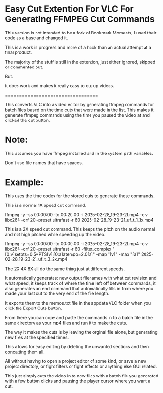 # Easy Cut Extention For VLC For Generating FFMPEG Cut Commands


This version is not intended to be a fork of Bookmark Moments, I used their code as a base and changed it.


This is a work in progress and more of a hack than an actual attempt at a final product.


The majority of the stuff is still in the extention, just either ignored, skipped or commented out.


But.


It does work and makes it really easy to cut up videos.


=================================


This converts VLC into a video editor by generating ffmpeg commands for batch files based on the time cuts that were made in the list. This makes it generate ffmpeg commands using the time you paused the video at and clicked the cut button.


# Note:


This assumes you have ffmpeg installed and in the system path variables.


Don't use file names that have spaces.


# Example:


This uses the time codes for the stored cuts to generate these commands.


This is a normal 1X speed cut command.


ffmpeg -y -ss 00:00:00 -to 00:20:00 -i 2025-02-28_19-23-21.mp4 -c:v libx264 -crf 20 -preset ultrafast -r 60 2025-02-28_19-23-21_uf_t_1_1x.mp4


This is a 2X speed cut command. This keeps the pitch on the audio normal and not high pitched while speeding up the video.


ffmpeg -y -ss 00:00:00 -to 00:00:00 -i 2025-02-28_19-23-21.mp4 -c:v libx264 -crf 20 -preset ultrafast -r 60 -filter_complex "[0:v]setpts=0.5*PTS[v];[0:a]atempo=2.0[a]" -map "[v]" -map "[a]" 2025-02-28_19-23-21_uf_t_3_2x.mp4


The 2X 4X 8X all do the same thing just at different speeds.


It automatically generates: new output filenames with what cut revision and what speed, it keeps track of where the time left off between commands, it also generates an end command that automatically fills in from where you made your last cut to the very end of the file length.


It exports them to the memos.txt file in the appdata VLC folder when you click the Export Cuts button.


From there you can copy and paste the commands in to a batch file in the same directory as your mp4 files and run it to make the cuts.


The way it makes the cuts is by leaving the orginal file alone, but generating new files at the specified times.


This allows for easy editing by deleting the unwanted sections and then concatting them all.


All without having to open a project editor of some kind, or save a new project directory, or fight filters or fight effects or anything else GUI related.


This just simply cuts the video in to new files with a batch file you generated with a few button clicks and pausing the player cursor where you want a cut.



